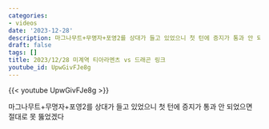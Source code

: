 ```yaml
---
categories:
- videos
date: '2023-12-28'
description: 마그나무트+무명자+포영2를 상대가 들고 있었으니 첫 턴에 증지가 통과 안 되었으면 절대로 못 뚫었겠다
draft: false
tags: []
title: 2023/12/28 미계역 티아라멘츠 vs 드래곤 링크
youtube_id: UpwGivFJe8g
---
```



{{< youtube UpwGivFJe8g >}}

마그나무트+무명자+포영2를 상대가 들고 있었으니 첫 턴에 증지가 통과 안 되었으면 절대로 못 뚫었겠다